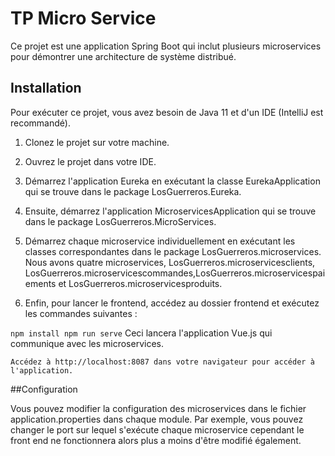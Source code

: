 # TP Micro Service

Ce projet est une application Spring Boot qui inclut plusieurs microservices pour démontrer une architecture de système distribué.

## Installation

Pour exécuter ce projet, vous avez besoin de Java 11 et d'un IDE (IntelliJ est recommandé).

1. Clonez le projet sur votre machine.

2. Ouvrez le projet dans votre IDE.

3. Démarrez l'application Eureka en exécutant la classe EurekaApplication qui se trouve dans le package LosGuerreros.Eureka.

4. Ensuite, démarrez l'application MicroservicesApplication qui se trouve dans le package LosGuerreros.MicroServices.

5. Démarrez chaque microservice individuellement en exécutant les classes correspondantes dans le package LosGuerreros.microservices. Nous avons quatre microservices, LosGuerreros.microservicesclients, LosGuerreros.microservicescommandes,LosGuerreros.microservicespaiements et LosGuerreros.microservicesproduits.

6. Enfin, pour lancer le frontend, accédez au dossier frontend et exécutez les commandes suivantes :

``
    npm install
    npm run serve
``
    Ceci lancera l'application Vue.js qui communique avec les microservices.

    Accédez à http://localhost:8087 dans votre navigateur pour accéder à l'application.

##Configuration

Vous pouvez modifier la configuration des microservices dans le fichier application.properties dans chaque module. Par exemple, vous pouvez changer le port sur lequel s'exécute chaque microservice cependant le front end ne fonctionnera alors plus a moins d'être modifié également.
